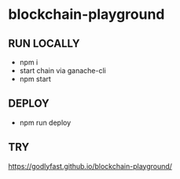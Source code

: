 # blockchain-playground

## RUN LOCALLY
- npm i
- start chain via ganache-cli
- npm start

## DEPLOY

- npm run deploy

## TRY
https://godlyfast.github.io/blockchain-playground/
